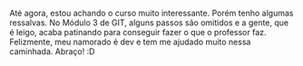 Até agora, estou achando o curso muito interessante. Porém tenho algumas ressalvas. No Módulo 3 de GIT, alguns passos são omitidos e a gente, que é leigo, acaba patinando para conseguir fazer o que o professor faz. Felizmente, meu namorado é dev e tem me ajudado muito nessa caminhada. Abraço! :D

